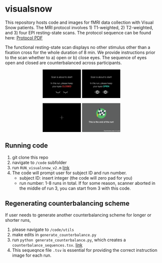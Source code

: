 # visualsnow

This repository hosts code and images for fMRI data collection with Visual Snow patients. 
The MRI protocol involves 1) T1-weighted, 2) T2-weighted, and 3) four EPI resting-state scans. 
The protocol sequence can be found here: [Protocol PDF](https://github.com/jungheejung/visualsnow/blob/main/mriprotocol.pdf)

The functional resting-state scan displays no other stimulus other than a fixation cross for the whole duration of 8 min. We provide instructions prior to the scan whether to a) open or b) close eyes. The sequence of eyes open and closed are counterbalanced across participants. 

<p align="center">
  <img src="https://github.com/jungheejung/visualsnow/blob/main/stimuli/eyes_closed.png" alt="Image 1" width="25%">
  <img src="https://github.com/jungheejung/visualsnow/blob/main/stimuli/eyes_open.png" alt="Image 2" width="25%">
</p>
<p align="center">
    <img src="https://github.com/jungheejung/visualsnow/blob/main/stimuli/fixation.png" alt="Image 1" width="25%">
  <img src="https://github.com/jungheejung/visualsnow/blob/main/stimuli/end.png" alt="Image 2" width="25%">
</p>


## Running code
1. git clone this repo
2. navigate to `/code` subfolder
3. run `RUN_visualsnow_v2.m` [ link ](https://github.com/jungheejung/visualsnow/blob/main/code/RUN_visualsnow_v2.m)
4. The code will prompt user for subject ID and run number.
   * subject ID: insert integer (the code will zero pad for you)
   * run number: 1-8 runs in total. If for some reason, scanner aborted in the middle of run 3, you can start from 3 with this code.
     
## Regenerating counterbalancing scheme
If user needs to generate another counterbalancing scheme for longer or shorter runs, 
1. please navigate to `/code/utils`
2. make edits in `generate_counterbalance.py`
3. run `python generate_counterbalance.py`, which creates a `counterbalance_sequences.tsv`. [ link ](https://github.com/jungheejung/visualsnow/blob/main/design/counterbalance_sequences.tsv)
4. This sequeqnce file `.tsv` is essential for providing the correct instruction image for each run. 
